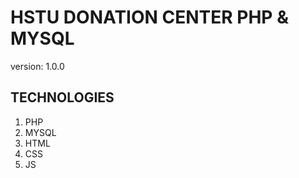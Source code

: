 # HSTU DONATION CENTER PHP & MYSQL

version: 1.0.0

## TECHNOLOGIES

1. PHP
1. MYSQL
1. HTML
1. CSS
1. JS

